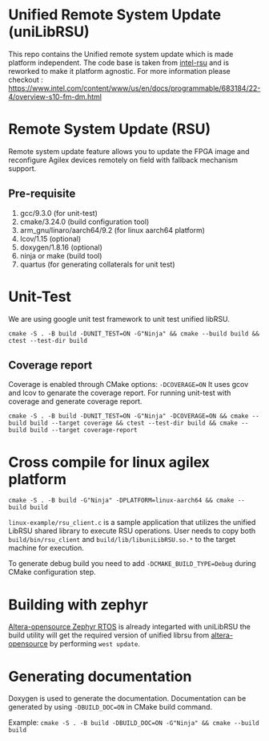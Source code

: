 # Unified Remote System Update (uniLibRSU)

This repo contains the Unified remote system update which is made platform independent. The code base is taken from [intel-rsu](https://github.com/altera-opensource/intel-rsu) and is reworked to make it platform agnostic. For more information please checkout : <https://www.intel.com/content/www/us/en/docs/programmable/683184/22-4/overview-s10-fm-dm.html>

# Remote System Update (RSU)

Remote system update feature allows you to update the FPGA image and reconfigure Agilex devices remotely on field with fallback mechanism support.

## Pre-requisite

1. gcc/9.3.0 (for unit-test)
2. cmake/3.24.0 (build configuration tool)
3. arm_gnu/linaro/aarch64/9.2 (for linux aarch64 platform)
4. lcov/1.15 (optional)
5. doxygen/1.8.16 (optional)
6. ninja or make (build tool)
7. quartus (for generating collaterals for unit test)

# Unit-Test

We are using google unit test framework to unit test unified libRSU.

`cmake -S . -B build -DUNIT_TEST=ON -G"Ninja" && cmake --build build && ctest --test-dir build`

## Coverage report

Coverage is enabled through CMake options: `-DCOVERAGE=ON`
It uses gcov and lcov to genarate the coverage report. For running unit-test with coverage and generate coverage report.

`cmake -S . -B build -DUNIT_TEST=ON -G"Ninja" -DCOVERAGE=ON && cmake --build build --target coverage && ctest --test-dir build && cmake --build build --target coverage-report`

# Cross compile for linux agilex platform

`cmake -S . -B build -G"Ninja" -DPLATFORM=linux-aarch64 && cmake --build build`

`linux-example/rsu_client.c` is a sample application that utilizes the unified LibRSU shared library to execute RSU operations. User needs to copy both `build/bin/rsu_client` and `build/lib/libuniLibRSU.so.*` to the target machine for execution.

To generate debug build you need to add `-DCMAKE_BUILD_TYPE=Debug` during CMake configuration step.

# Building with zephyr

[Altera-opensource Zephyr RTOS](https://github.com/altera-opensource/zephyr-socfpga) is already integarted with uniLibRSU the build utility will get the required version of unified librsu from [altera-opensource](https://github.com/altera-opensource) by performing `west update`.

# Generating documentation

Doxygen is used to generate the documentation. Documentation can be generated by using `-DBUILD_DOC=ON` in CMake build command.

Example: `cmake -S . -B build -DBUILD_DOC=ON -G"Ninja" && cmake --build build`
